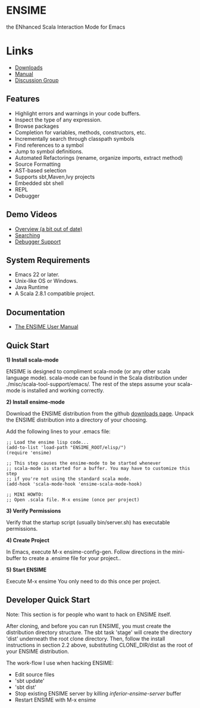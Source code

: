 # ENSIME
the ENhanced Scala Interaction Mode for Emacs

# Links
- [ Downloads ](https://github.com/aemoncannon/ensime/downloads)
- [ Manual ](http://aemon.com/file_dump/ensime_manual)
- [ Discussion Group ](http://groups.google.com/group/ensime?hl=en)


## Features

- Highlight errors and warnings in your code buffers.
- Inspect the type of any expression.
- Browse packages
- Completion for variables, methods, constructors, etc.
- Incrementally search through classpath symbols
- Find references to a symbol
- Jump to symbol definitions.
- Automated Refactorings (rename, organize imports, extract method)
- Source Formatting
- AST-based selection
- Supports sbt,Maven,Ivy projects
- Embedded sbt shell
- REPL
- Debugger


## Demo Videos

- [Overview (a bit out of date)](http://www.youtube.com/watch?v=A2Lai8IjLoY)
- [Searching](http://www.youtube.com/watch?v=fcgnAJz98QE)
- [Debugger Support](http://www.youtube.com/watch?v=v7-G6vD42z8)



## System Requirements

- Emacs 22 or later.
- Unix-like OS or Windows.
- Java Runtime
- A Scala 2.8.1 compatible project. 


## Documentation
- [The ENSIME User Manual](http://aemon.com/file_dump/ensime_manual.html)


## Quick Start

__1) Install scala-mode__

ENSIME is designed to compliment scala-mode (or any other scala language mode). scala-mode can be found in the Scala distribution under ./misc/scala-tool-support/emacs/. The rest of the steps assume your scala-mode is installed and working correctly.

__2) Install ensime-mode__

Download the ENSIME distribution from the github [downloads page](http://github.com/aemoncannon/ensime/downloads). Unpack the ENSIME distribution into a directory of your choosing. 

Add the following lines to your .emacs file:

    ;; Load the ensime lisp code...
    (add-to-list 'load-path "ENSIME_ROOT/elisp/")
    (require 'ensime)

    ;; This step causes the ensime-mode to be started whenever
    ;; scala-mode is started for a buffer. You may have to customize this step
    ;; if you're not using the standard scala mode.
    (add-hook 'scala-mode-hook 'ensime-scala-mode-hook)

    ;; MINI HOWTO: 
    ;; Open .scala file. M-x ensime (once per project)


__3) Verify Permissions__

Verify that the startup script (usually bin/server.sh) has executable permissions.


__4) Create Project__

In Emacs, execute M-x ensime-config-gen. Follow directions in the mini-buffer to create a .ensime file for your project.. 


__5) Start ENSIME__

Execute M-x ensime
You only need to do this once per project.


## Developer Quick Start
Note: This section is for people who want to hack on ENSIME itself.

After cloning, and before you can run ENSIME, you must create the distribution directory structure. The sbt task 'stage' will create the directory 'dist' underneath the root clone directory. Then, follow the install instructions in section 2.2 above, substituting CLONE_DIR/dist as the root of your ENSIME distribution.


The work-flow I use when hacking ENSIME:

- Edit source files
- 'sbt update'
- 'sbt dist'
- Stop existing ENSIME server by killing *inferior-ensime-server* buffer
- Restart ENSIME with M-x ensime
